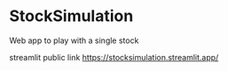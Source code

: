 # StockSimulation
Web app to play with a single stock

streamlit public link https://stocksimulation.streamlit.app/
